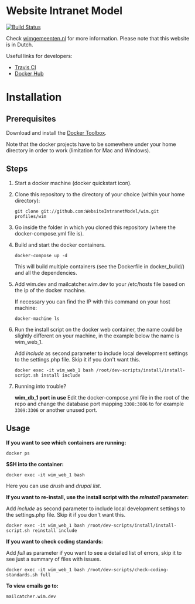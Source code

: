 # Website Intranet Model #

[![Build Status](https://travis-ci.org/WebsiteIntranetModel/wim.svg?branch=master)](https://travis-ci.org/WebsiteIntranetModel/wim)

Check [wimgemeenten.nl](http://www.wimgemeenten.nl) for more information. Please note that this website is in Dutch.

Useful links for developers:
- [Travis CI](https://travis-ci.org/WebsiteIntranetModel/wim/builds)
- [Docker Hub](https://hub.docker.com/r/goalgorilla/wim/builds/)

# Installation #

## Prerequisites ##
Download and install the [Docker Toolbox](https://www.docker.com/products/docker-toolbox).

Note that the docker projects have to be somewhere under your home directory in order to work (limitation for Mac and Windows).


## Steps ##

1. Start a docker machine (docker quickstart icon).

2. Clone this repository to the directory of your choice (within your home directory):
    ```
    git clone git://github.com:WebsiteIntranetModel/wim.git profiles/wim
    ```

3. Go inside the folder in which you cloned this repository (where the docker-compose.yml file is).

4. Build and start the docker containers.
    ```
    docker-compose up -d
    ```

    This will build multiple containers (see the Dockerfile in docker_build/) and all the dependencies.

5. Add wim.dev and mailcatcher.wim.dev to your /etc/hosts file based on the ip of the docker machine.

    If necessary you can find the IP with this command on your host machine:
    ```
    docker-machine ls
    ```

6. Run the install script on the docker web container, the name could be slightly different on your machine, in the example below the name is wim_web_1.

    Add _include_ as second parameter to include local development settings to the settings.php file. Skip it if you don't want this.
    ```
    docker exec -it wim_web_1 bash /root/dev-scripts/install/install-script.sh install include
    ```

7. Running into trouble?

    **wim_db_1 port in use**
    Edit the docker-compose.yml file in the root of the repo and change the database port mapping `3308:3006` to for example `3309:3306` or another unused port.

## Usage ##

**If you want to see which containers are running:**
```
docker ps
```

**SSH into the container:**
```
docker exec -it wim_web_1 bash
```
Here you can use _drush_ and _drupal list_.

**If you want to re-install, use the install script with the _reinstall_ parameter:**

Add _include_ as second parameter to include local development settings to the settings.php file. Skip it if you don't want this.

```
docker exec -it wim_web_1 bash /root/dev-scripts/install/install-script.sh reinstall include
```

**If you want to check coding standards:**

Add _full_ as parameter if you want to see a detailed list of errors, skip it to see just a summary of files with issues.

```
docker exec -it wim_web_1 bash /root/dev-scripts/check-coding-standards.sh full
```

**To view emails go to:**
```
mailcatcher.wim.dev
```
